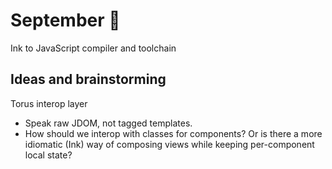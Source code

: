 # September 🐞

Ink to JavaScript compiler and toolchain

## Ideas and brainstorming

Torus interop layer

- Speak raw JDOM, not tagged templates.
- How should we interop with classes for components? Or is there a more idiomatic (Ink) way of composing views while keeping per-component local state?

